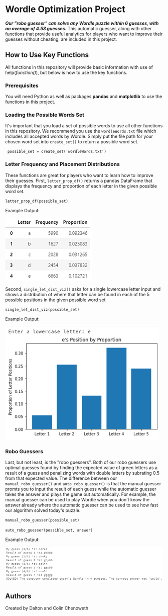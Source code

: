 # Wordle Optimization Project

***Our "robo guesser" can solve any Wordle puzzle within 6 guesses, with an average of 4.53 guesses.*** This automatic guesser, along with other functions that provide useful analytics for players who want to improve their guesses without cheating, are included in this project.

## How to Use Key Functions
All functions in this repository will provide basic information with use of help(*function()*), but below is how to use the key functions.
### Prerequisites
You will need Python as well as packages **pandas** and **matplotlib** to use the functions in this project.
### Loading the Possible Words Set
It's important that you load a set of possible words to use all other functions in this repository. We recommend you use the `wordleWords.txt` file which includes all accepted words by Wordle. Simply put the file path for your chosen word set into `create_set()` to return a possible word set.
```
 possible_set = create_set('wordleWords.txt')
```
### Letter Frequency and Placement Distributions
These functions are great for players who want to learn how to improve their guesses. First, `letter_prop_df()` returns a pandas DataFrame that displays the frequency and proportion of each letter in the given possible word set.
```
letter_prop_df(possible_set)
```
Example Output:

![letter_prop_df() Example](readmepics/zLetterPropDfExample.png)

Second, `single_let_dist_viz()` asks for a single lowercase letter input and shows a distribution of where that letter can be found in each of the 5 possible positions in the given possible word set
```
single_let_dist_viz(possible_set)
```
Example Output:

![single_let_dist_viz() Example](readmepics/zSingleLetDistVizExample.png)

### Robo Guessers
Last, but not least, is the "robo guessers". Both of our robo guessers use optimal guesses found by finding the expected value of green letters as a result of a guess and penalizing words with double letters by subrating 0.5 from that expected value. The difference between our `manual_robo_guesser()` and `auto_robo_guesser()` is that the manual guesser promts you to input the result of each guess while the automatic guesser takes the answer and plays the game out automatically. For example, the manual guesser can be used to play Wordle when you don't know the answer already where the automatic guesser can be used to see how fast our algorithm solved today's puzzle.
```
manual_robo_guesser(possible_set)

auto_robo_guesser(possible_set, answer)
```
Example Output:

![robo_guesser() Example](readmepics/zAutoRoboGuesserExample.png)

## Authors
Created by Dalton and Colin Chenoweth
